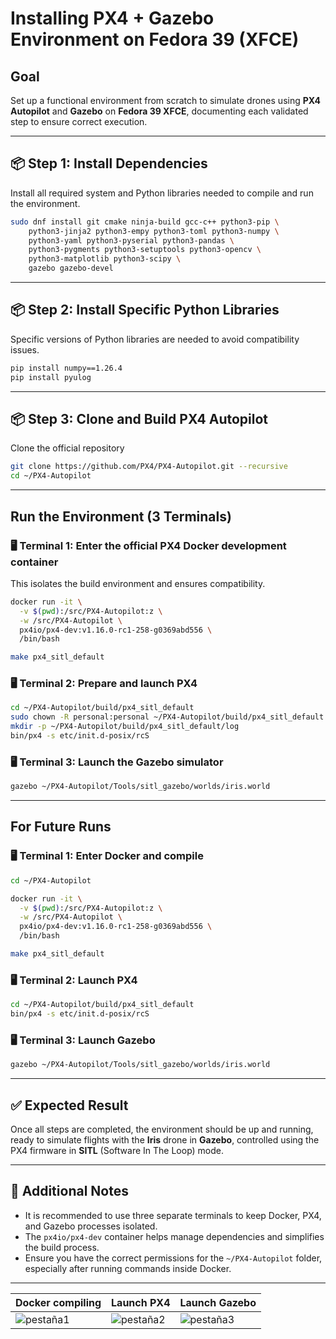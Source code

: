 # Installing PX4 + Gazebo Environment on Fedora 39 (XFCE)

## Goal

Set up a functional environment from scratch to simulate drones using **PX4 Autopilot** and 
**Gazebo** on **Fedora 39 XFCE**, documenting each validated step to ensure correct execution.

---

## 📦 Step 1: Install Dependencies

Install all required system and Python libraries needed to compile and run the environment.

```bash
sudo dnf install git cmake ninja-build gcc-c++ python3-pip \
    python3-jinja2 python3-empy python3-toml python3-numpy \
    python3-yaml python3-pyserial python3-pandas \
    python3-pygments python3-setuptools python3-opencv \
    python3-matplotlib python3-scipy \
    gazebo gazebo-devel
```

---

## 📦 Step 2: Install Specific Python Libraries

Specific versions of Python libraries are needed to avoid compatibility issues.

```bash
pip install numpy==1.26.4
pip install pyulog
```

---

## 📦 Step 3: Clone and Build PX4 Autopilot

Clone the official repository

```bash
git clone https://github.com/PX4/PX4-Autopilot.git --recursive
cd ~/PX4-Autopilot
```

---


## Run the Environment (3 Terminals)


### 🖥 Terminal 1: Enter the official PX4 Docker development container

This isolates the build environment and ensures compatibility.

```bash
docker run -it \
  -v $(pwd):/src/PX4-Autopilot:z \
  -w /src/PX4-Autopilot \
  px4io/px4-dev:v1.16.0-rc1-258-g0369abd556 \
  /bin/bash

make px4_sitl_default
```

### 🖥 Terminal 2: Prepare and launch PX4

```bash
cd ~/PX4-Autopilot/build/px4_sitl_default
sudo chown -R personal:personal ~/PX4-Autopilot/build/px4_sitl_default
mkdir -p ~/PX4-Autopilot/build/px4_sitl_default/log
bin/px4 -s etc/init.d-posix/rcS
```

### 🖥 Terminal 3: Launch the Gazebo simulator

```bash
gazebo ~/PX4-Autopilot/Tools/sitl_gazebo/worlds/iris.world
```

---

## For Future Runs

### 🖥 Terminal 1: Enter Docker and compile

```bash
cd ~/PX4-Autopilot

docker run -it \
  -v $(pwd):/src/PX4-Autopilot:z \
  -w /src/PX4-Autopilot \
  px4io/px4-dev:v1.16.0-rc1-258-g0369abd556 \
  /bin/bash

make px4_sitl_default
```

### 🖥 Terminal 2: Launch PX4

```bash
cd ~/PX4-Autopilot/build/px4_sitl_default
bin/px4 -s etc/init.d-posix/rcS
```

### 🖥 Terminal 3: Launch Gazebo

```bash
gazebo ~/PX4-Autopilot/Tools/sitl_gazebo/worlds/iris.world
```

---

## ✅ Expected Result

Once all steps are completed, the environment should be up and running, ready to simulate flights with 
the **Iris** drone in **Gazebo**, controlled using the PX4 firmware in **SITL** (Software In The Loop) mode.

---

## 📝 Additional Notes

- It is recommended to use three separate terminals to keep Docker, PX4, and Gazebo processes isolated.
- The `px4io/px4-dev` container helps manage dependencies and simplifies the build process.
- Ensure you have the correct permissions for the `~/PX4-Autopilot` folder, especially after running commands inside Docker.

---
 
|     Docker compiling       |       Launch PX4          |       Launch Gazebo       |
|----------------------------|---------------------------|---------------------------|
| ![pestaña1](xpestaña1.png) | ![pestaña2](xpestaña2.png)| ![pestaña3](xpestaña3.png)|

